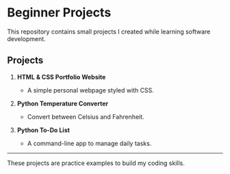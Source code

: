 # Beginner Projects

This repository contains small projects I created while learning software development.

## Projects

1. **HTML & CSS Portfolio Website**
   - A simple personal webpage styled with CSS.

2. **Python Temperature Converter**
   - Convert between Celsius and Fahrenheit.

3. **Python To-Do List**
   - A command-line app to manage daily tasks.

---
These projects are practice examples to build my coding skills.
